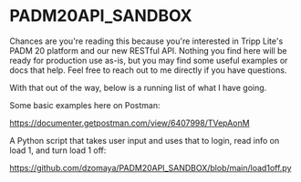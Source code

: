 # PADM20API_SANDBOX

Chances are you're reading this because you're interested in Tripp Lite's PADM 20 platform and our new RESTful API. Nothing you find here will be ready for production use as-is, but you may find some useful examples or docs that help. Feel free to reach out to me directly if you have questions. 

With that out of the way, below is a running list of what I have going.

Some basic examples here on Postman: 

https://documenter.getpostman.com/view/6407998/TVepAonM

A Python script that takes user input and uses that to login, read info on load 1, and turn load 1 off:

https://github.com/dzomaya/PADM20API_SANDBOX/blob/main/load1off.py

